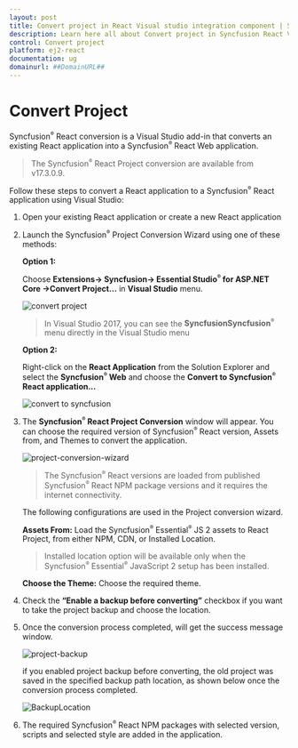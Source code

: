 ```yaml
---
layout: post
title: Convert project in React Visual studio integration component | Syncfusion
description: Learn here all about Convert project in Syncfusion React Visual studio integration component of Syncfusion Essential JS 2 and more.
control: Convert project 
platform: ej2-react
documentation: ug
domainurl: ##DomainURL##
---
```


# Convert Project

Syncfusion<sup style="font-size:70%">&reg;</sup> React conversion is a Visual Studio add-in that converts an existing React application into a Syncfusion<sup style="font-size:70%">&reg;</sup> React Web application.

> The Syncfusion<sup style="font-size:70%">&reg;</sup> React Project conversion are available from v17.3.0.9.

Follow these steps to convert a React application to a Syncfusion<sup style="font-size:70%">&reg;</sup> React application using Visual Studio:

1. Open your existing React application or create a new React application

2. Launch the Syncfusion<sup style="font-size:70%">&reg;</sup> Project Conversion Wizard using one of these methods:

    **Option 1:**

    Choose **Extensions-> Syncfusion-> Essential Studio<sup style="font-size:70%">&reg;</sup> for ASP.NET Core ->Convert Project…** in **Visual Studio** menu.

    ![convert project](images/convert-react-menu.png)

    > In Visual Studio 2017, you can see the **SyncfusionSyncfusion<sup style="font-size:70%">&reg;</sup>** menu directly in the Visual Studio menu

    **Option 2:**

    Right-click on the **React Application** from the Solution Explorer and select the **Syncfusion<sup style="font-size:70%">&reg;</sup> Web** and choose the **Convert to Syncfusion<sup style="font-size:70%">&reg;</sup> React application...**

    ![convert to syncfusion](images/Convert-react-context.png)

3. The **Syncfusion<sup style="font-size:70%">&reg;</sup> React Project Conversion** window will appear. You can choose the required version of Syncfusion<sup style="font-size:70%">&reg;</sup> React version, Assets from, and Themes to convert the application.

    ![project-conversion-wizard](images/react-conversion-window.PNG)

    > The Syncfusion<sup style="font-size:70%">&reg;</sup> React versions are loaded from published Syncfusion<sup style="font-size:70%">&reg;</sup> React NPM package versions and it requires the internet connectivity.

    The following configurations are used in the Project conversion wizard.

    **Assets From:** Load the Syncfusion<sup style="font-size:70%">&reg;</sup> Essential<sup style="font-size:70%">&reg;</sup> JS 2 assets to React Project, from either NPM, CDN, or Installed Location.

    > Installed location option will be available only when the Syncfusion<sup style="font-size:70%">&reg;</sup> Essential<sup style="font-size:70%">&reg;</sup> JavaScript 2 setup has been installed.

    **Choose the Theme:** Choose the required theme.

4. Check the **“Enable a backup before converting”** checkbox if you want to take the project backup and choose the location.

5. Once the conversion process completed, will get the success message window.

    ![project-backup](images/react-convertion-confirmation.png)

    if you enabled project backup before converting, the old project was saved in the specified backup path location, as shown below once the conversion process completed.

    ![BackupLocation](images/BackupLocation.png)

6. The required Syncfusion<sup style="font-size:70%">&reg;</sup> React NPM packages with selected version, scripts and selected style are added in the application.
